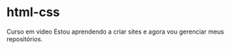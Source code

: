 # html-css
 Curso em video
 Estou aprendendo a criar sites e agora vou gerenciar meus repositórios.
